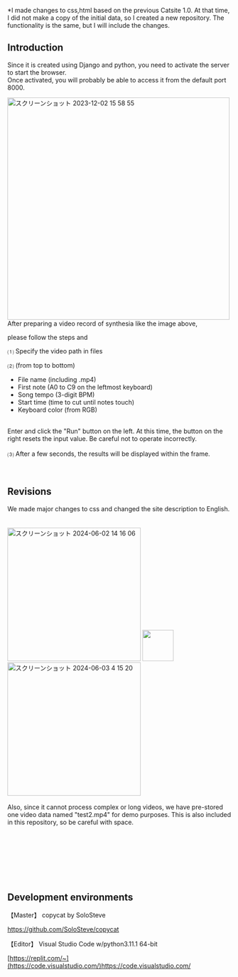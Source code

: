 *I made changes to css,html based on the previous Catsite 1.0.
At that time, I did not make a copy of the initial data, so I created a new repository.
The functionality is the same, but I will include the changes.


## **Introduction**

Since it is created using Django and python, you need to activate the server to start the browser.<br>
Once activated, you will probably be able to access it from the default port 8000.<br>

<img width="500" alt="スクリーンショット 2023-12-02 15 58 55" src="https://github.com/Ken1414/Catsite1.0/assets/116622288/738c73d1-6916-49f6-ab38-f0b5bda93f2b">
<br>
After preparing a video record of synthesia like the image above,<br>

please follow the steps and

⑴ Specify the video path in files<br>

⑵ (from top to bottom)<br>
 * File name (including .mp4)<br>
 * First note (A0 to C9 on the leftmost keyboard)<br>
 * Song tempo (3-digit BPM)<br>
 * Start time (time to cut until notes touch)<br>
 * Keyboard color (from RGB)
 <br>
 Enter and click the "Run" button on the left.
 At this time, the button on the right resets the input value. Be careful not to operate incorrectly.
<br>
<br>
⑶ After a few seconds, the results will be displayed within the frame.<br>
<br>
<br>

## **Revisions**
We made major changes to css and changed the site description to English.
<br>
<br>
<br>
<img width="300" alt="スクリーンショット 2024-06-02 14 16 06" src="https://github.com/Ken1414/Catsite1.1/assets/116622288/2aa65cc5-8b4e-4973-9015-1f94664aefaf">
<img width="70" src="https://github.com/Ken1414/Catsite1.1/assets/116622288/906723ef-8c6f-4ba5-8a27-f428a8c2ea77">
<img width="300" alt="スクリーンショット 2024-06-03 4 15 20" src="https://github.com/Ken1414/Catsite1.1/assets/116622288/27fe7620-b912-4cbe-bc2b-d752d33e917a">
<br>
<br>
Also, since it cannot process complex or long videos, we have pre-stored one video data named "test2.mp4" for demo purposes. This is also included in this repository, so be careful with space.
<br>
<br>
<br>
<br>
<br>
<br>
<br>
<br>


## **Development environments**

【Master】 copycat by SoloSteve

https://github.com/SoloSteve/copycat
<br>

【Editor】 Visual Studio Code w/python3.11.1 64-bit

[https://replit.com/~](https://code.visualstudio.com/)https://code.visualstudio.com/


